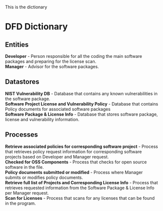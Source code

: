 This is the dictionary
# DFD Dictionary

## Entities
**Developer** - Person responsible for all the coding the main software packages and preparing for the license scan.  
**Manager** - Advisor for the software packages.

## Datastores
**NIST Vulnerability DB** - Database that contains any known vulnerabilities in the software package.  
**Software Project License and Vulnerability Policy** - Database that contains Policy documents for associated software packages  
**Software Package & License Info** - Database that stores software package, license and vulnerability information.  

## Processes
**Retrieve associated policies for corresponding software project** - Process that retrieves policy request information for corresponding software projects based on Developer and Manager request.  
**Checked for OSS Components** - Process that checks for open source software in the file.  
**Policy documents submitted or modified** - Process where Manager submits or modifies policy documents.  
**Retrieve full list of Projects and Corresponding License Info** - Process that retrieves requested information from the Software Package & License Info per Manager request.  
**Scan for Licenses** - Process that scans for any licenses that can be found in the program.
